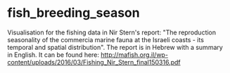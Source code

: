 # fish_breeding_season
Visualisation for the fishing data in Nir Stern's report: "The reproduction seasonality of the commercia marine fauna at the Israeli coasts - its temporal and spatial distribution".
The report is in Hebrew with a summary in English. It can be found here: http://mafish.org.il/wp-content/uploads/2016/03/Fishing_Nir_Stern_final150316.pdf
